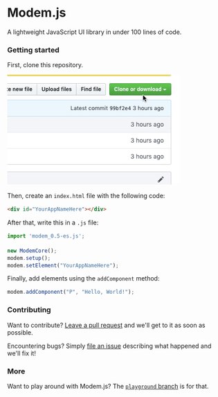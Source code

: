 # Modem.js
A lightweight JavaScript UI library in under 100 lines of code.

### Getting started
First, clone this repository.

![Clone this repo](ezgif.com-video-to-gif.gif)

Then, create an `index.html` file with the following code:
````html
<div id="YourAppNameHere"></div>
````

After that, write this in a `.js` file:
````javascript
import 'modem_0.5-es.js';

new ModemCore();
modem.setup();
modem.setElement("YourAppNameHere");
````
Finally, add elements using the `addComponent` method:

````javascript
modem.addComponent("P", "Hello, World!");
````

### Contributing
Want to contribute? [Leave a pull request](https://github.com/redstone2010/modem-js/pulls) and we'll get to it as soon as possible.


Encountering bugs? Simply [file an issue](https://github.com/redstone2010/modem-js/issues) describing what happened and we'll fix it!

### More
Want to play around with Modem.js? The [`playground` branch](https://github.com/redstone2010/modem-js/tree/playground) is for that.
